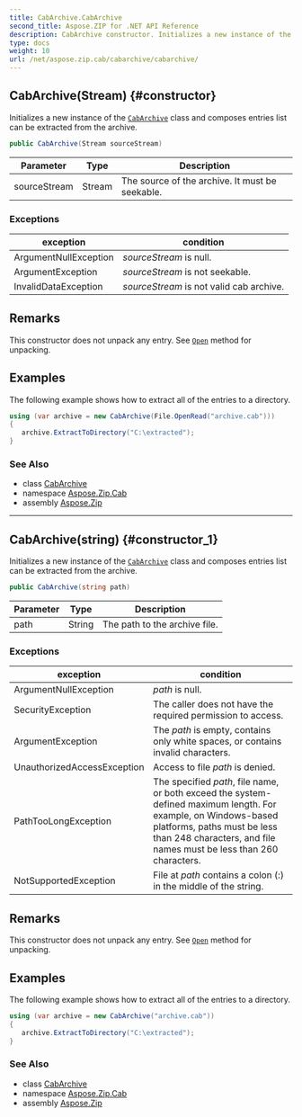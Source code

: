 ```yaml
---
title: CabArchive.CabArchive
second_title: Aspose.ZIP for .NET API Reference
description: CabArchive constructor. Initializes a new instance of the CabArchive class and composes entries list can be extracted from the archive
type: docs
weight: 10
url: /net/aspose.zip.cab/cabarchive/cabarchive/
---
```

## CabArchive(Stream) {#constructor}

Initializes a new instance of the [`CabArchive`](../) class and composes entries list can be extracted from the archive.

```csharp
public CabArchive(Stream sourceStream)
```

| Parameter | Type | Description |
| --- | --- | --- |
| sourceStream | Stream | The source of the archive. It must be seekable. |

### Exceptions

| exception | condition |
| --- | --- |
| ArgumentNullException | *sourceStream* is null. |
| ArgumentException | *sourceStream* is not seekable. |
| InvalidDataException | *sourceStream* is not valid cab archive. |

## Remarks

This constructor does not unpack any entry. See [`Open`](../../cabentry/open/) method for unpacking.

## Examples

The following example shows how to extract all of the entries to a directory.

```csharp
using (var archive = new CabArchive(File.OpenRead("archive.cab")))
{ 
   archive.ExtractToDirectory("C:\extracted");
}
```

### See Also

* class [CabArchive](../)
* namespace [Aspose.Zip.Cab](../../cabarchive/)
* assembly [Aspose.Zip](../../../)

---

## CabArchive(string) {#constructor_1}

Initializes a new instance of the [`CabArchive`](../) class and composes entries list can be extracted from the archive.

```csharp
public CabArchive(string path)
```

| Parameter | Type | Description |
| --- | --- | --- |
| path | String | The path to the archive file. |

### Exceptions

| exception | condition |
| --- | --- |
| ArgumentNullException | *path* is null. |
| SecurityException | The caller does not have the required permission to access. |
| ArgumentException | The *path* is empty, contains only white spaces, or contains invalid characters. |
| UnauthorizedAccessException | Access to file *path* is denied. |
| PathTooLongException | The specified *path*, file name, or both exceed the system-defined maximum length. For example, on Windows-based platforms, paths must be less than 248 characters, and file names must be less than 260 characters. |
| NotSupportedException | File at *path* contains a colon (:) in the middle of the string. |

## Remarks

This constructor does not unpack any entry. See [`Open`](../../cabentry/open/) method for unpacking.

## Examples

The following example shows how to extract all of the entries to a directory.

```csharp
using (var archive = new CabArchive("archive.cab")) 
{ 
   archive.ExtractToDirectory("C:\extracted");
}
```

### See Also

* class [CabArchive](../)
* namespace [Aspose.Zip.Cab](../../cabarchive/)
* assembly [Aspose.Zip](../../../)


